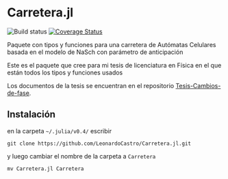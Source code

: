 # Carretera.jl


![Build status](https://travis-ci.org/LeonardoCastro/Carretera.jl.svg?branch=master)
[![Coverage Status](https://coveralls.io/repos/LeonardoCastro/Carretera.jl/badge.svg?branch=master&service=github)](https://coveralls.io/github/rodrigolece/RandomWalks.jl?branch=master)

Paquete con tipos y funciones para una carretera de Autómatas Celulares basada en el modelo de NaSch con parámetro de anticipación

Este es el paquete que cree para mi tesis de licenciatura en Física en el que están todos los tipos y funciones usados

Los documentos de la tesis se encuentran en el repositorio [Tesis-Cambios-de-fase](https://github.com/LeonardoCastro/Tesis-Cambios-de-fase).


## Instalación

en la carpeta `~/.julia/v0.4/` escribir

`git clone https://github.com/LeonardoCastro/Carretera.jl.git`

y luego cambiar el nombre de la carpeta a `Carretera`

`mv Carretera.jl Carretera`

